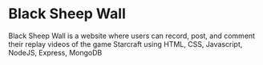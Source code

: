 # Black Sheep Wall

Black Sheep Wall is a website where users can record, post, and comment their replay videos of the game Starcraft using HTML, CSS, Javascript, NodeJS, Express, MongoDB

